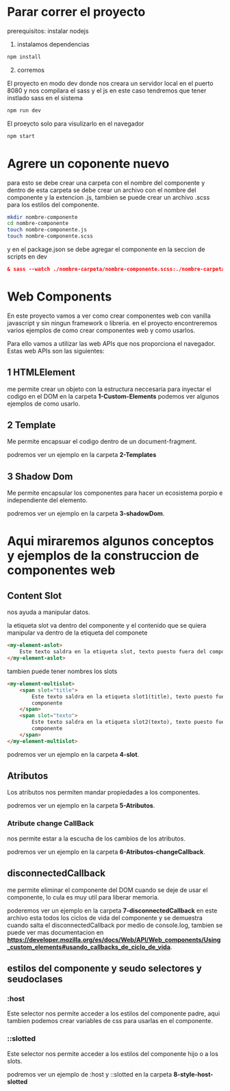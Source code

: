 # Parar correr el proyecto

prerequisitos: instalar nodejs

1. instalamos dependencias

```bash
npm install
```

2. corremos

El proyecto en modo dev donde nos creara un servidor local en el puerto 8080 y nos compilara el sass y el js
en este caso tendremos que tener instlado sass en el sistema

```bash
npm run dev
```

El proeycto solo para visulizarlo en el navegador

```bash
npm start
```

# Agrere un coponente nuevo

para esto se debe crear una carpeta con el nombre del componente y dentro de esta carpeta se debe crear un archivo con el nombre del componente y la extencion .js, tambien se puede crear un archivo .scss para los estilos del componente.

```bash
mkdir nombre-componente
cd nombre-componente
touch nombre-componente.js
touch nombre-componente.scss
```

y en el package.json se debe agregar el componente en la seccion de scripts en dev

```json
& sass --watch ./nombre-carpeta/nombre-componente.scss:./nombre-carpeta/nombre-componente.css
```

# Web Components

En este proyecto vamos a ver como crear componentes web con vanilla javascript y sin ningun framework o libreria. en el proyecto encontreremos varios ejemplos de como crear componentes web y como usarlos.

Para ello vamos a utilizar las web APIs que nos proporciona el navegador. Estas web APIs son las siguientes:

## 1 HTMLElement

me permite crear un objeto con la estructura neccesaria para inyectar el codigo en el DOM
en la carpeta **1-Custom-Elements** podemos ver algunos ejemplos de como usarlo.

## 2 Template

Me permite encapsuar el codigo dentro de un document-fragment.

podremos ver un ejemplo en la carpeta **2-Templates**

## 3 Shadow Dom

Me permite encapsular los componentes para hacer un ecosistema porpio e independiente del elemento.

podremos ver un ejemplo en la carpeta **3-shadowDom**.

# Aqui miraremos algunos conceptos y ejemplos de la construccion de componentes web

## Content Slot

nos ayuda a manipular datos.

la etiqueta slot va dentro del componente y el contenido que se quiera manipular va dentro de la etiqueta del componete

```html
<my-element-aslot>
    Este texto saldra en la etiqueta slot, texto puesto fuera del componente
</my-element-aslot>
```

tambien puede tener nombres los slots

```html
<my-element-multislot>
    <span slot="title">
        Este texto saldra en la etiqueta slot1(title), texto puesto fuera del
        componente
    </span>
    <span slot="texto">
        Este texto saldra en la etiqueta slot2(texto), texto puesto fuera del
        componente
    </span>
</my-element-multislot>
```

podremos ver un ejemplo en la carpeta **4-slot**.

## Atributos

Los atributos nos permiten mandar propiedades a los componentes.

podremos ver un ejemplo en la carpeta **5-Atributos**.

### Atribute change CallBack

nos permite estar a la escucha de los cambios de los atributos.

podremos ver un ejemplo en la carpeta **6-Atributos-changeCallback**.

## disconnectedCallback

me permite eliminar el componente del DOM cuando se deje de usar el componente, lo cula es muy util para liberar memoria.

poderemos ver un ejemplo en la carpeta **7-disconnectedCallback** en este archivo esta todos los ciclos de vida del componente y se demuestra cuando salta el disconnectedCallback por medio de console.log, tambien se puede ver mas documentacion en **https://developer.mozilla.org/es/docs/Web/API/Web_components/Using_custom_elements#usando_callbacks_de_ciclo_de_vida**.

## estilos del componente y seudo selectores y seudoclases

### :host

Este selector nos permite acceder a los estilos del componente padre, aqui tambien podemos crear variables de css para usarlas en el componente.

### ::slotted

Este selector nos permite acceder a los estilos del componente hijo o a los slots.

podremos ver un ejemplo de :host y ::slotted en la carpeta **8-style-host-slotted**
